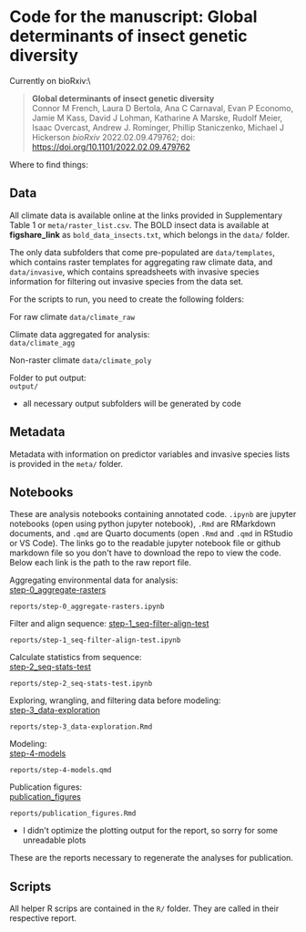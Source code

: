 # Code for the manuscript: **Global determinants of insect genetic diversity**

Currently on bioRxiv:\
> **Global determinants of insect genetic diversity**\
Connor M French, Laura D Bertola, Ana C Carnaval, Evan P Economo, Jamie M Kass, David J Lohman, Katharine A Marske, Rudolf Meier, Isaac Overcast, Andrew J. Rominger, Phillip Staniczenko, Michael J Hickerson *bioRxiv* 2022.02.09.479762; doi: <https://doi.org/10.1101/2022.02.09.479762>

Where to find things:

## Data

All climate data is available online at the links provided in Supplementary Table 1 or `meta/raster_list.csv`. The BOLD insect data is available at **figshare_link** as `bold_data_insects.txt`, which belongs in the `data/` folder.

The only data subfolders that come pre-populated are `data/templates`, which contains raster templates for aggregating raw climate data, and `data/invasive`, which contains spreadsheets with invasive species information for filtering out invasive species from the data set.

For the scripts to run, you need to create the following folders:

For raw climate `data/climate_raw`

Climate data aggregated for analysis:\
`data/climate_agg`

Non-raster climate `data/climate_poly`

Folder to put output:\
`output/`

-   all necessary output subfolders will be generated by code

## Metadata

Metadata with information on predictor variables and invasive species lists is provided in the `meta/` folder.

## Notebooks

These are analysis notebooks containing annotated code. `.ipynb` are jupyter notebooks (open using python jupyter notebook), `.Rmd` are RMarkdown documents, and `.qmd` are Quarto documents (open `.Rmd` and `.qmd` in RStudio or VS Code). The links go to the readable jupyter notebook file or github markdown file so you don't have to download the repo to view the code. Below each link is the path to the raw report file.

Aggregating environmental data for analysis:\
[step-0_aggregate-rasters](reports/step-0_aggregate-rasters.ipynb)

`reports/step-0_aggregate-rasters.ipynb`

Filter and align sequence:   [step-1_seq-filter-align-test](reports/step-1_seq-filter-align-test.ipynb)

`reports/step-1_seq-filter-align-test.ipynb`

Calculate statistics from sequence:  
[step-2_seq-stats-test](reports/step-2_seq-stats-test.ipynb)

`reports/step-2_seq-stats-test.ipynb`

Exploring, wrangling, and filtering data before modeling:\
[step-3_data-exploration](reports/step-3_data-exploration.md)

`reports/step-3_data-exploration.Rmd`

Modeling:\
[step-4-models](reports/step-4-models.md)

`reports/step-4-models.qmd`

Publication figures:\
[publication_figures](reports/publication_figures.md)

`reports/publication_figures.Rmd`

-   I didn't optimize the plotting output for the report, so sorry for some unreadable plots

These are the reports necessary to regenerate the analyses for publication.

## Scripts

All helper R scrips are contained in the `R/` folder. They are called in their respective report.
